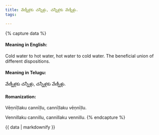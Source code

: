 ```yaml
---
title: వేణ్నీళ్లకు చన్నీళ్లు, చన్నీళ్లకు వేణ్నీళ్లు.
tags:

---
```


{% capture data %}
#### Meaning in English:
Cold water to hot water, hot water to cold water.
The beneficial union of different dispositions.

#### Meaning in Telugu:
వేణ్నీళ్లకు చన్నీళ్లు, చన్నీళ్లకు వేణ్నీళ్లు.

#### Romanization:
Vēṇnīḷlaku cannīḷlu, cannīḷlaku vēṇnīḷlu.

Vennillaku cannillu, cannillaku vennillu.
{% endcapture %}

{{ data | markdownify }}

